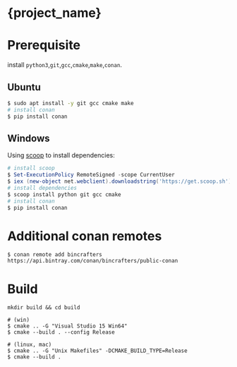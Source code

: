 # {project_name}

# Prerequisite

install `python3`,`git`,`gcc`,`cmake`,`make`,`conan`.

## Ubuntu
```bash
$ sudo apt install -y git gcc cmake make
# install conan
$ pip install conan
```

## Windows
Using [scoop](https://scoop.sh/) to install dependencies:
```powershell
# install scoop
$ Set-ExecutionPolicy RemoteSigned -scope CurrentUser
$ iex (new-object net.webclient).downloadstring('https://get.scoop.sh')
# install dependencies
$ scoop install python git gcc cmake
# install conan
$ pip install conan
```

# Additional conan remotes
```
$ conan remote add bincrafters https://api.bintray.com/conan/bincrafters/public-conan

``` 

# Build
```
mkdir build && cd build

# (win)
$ cmake .. -G "Visual Studio 15 Win64"
$ cmake --build . --config Release

# (linux, mac)
$ cmake .. -G "Unix Makefiles" -DCMAKE_BUILD_TYPE=Release
$ cmake --build .
```